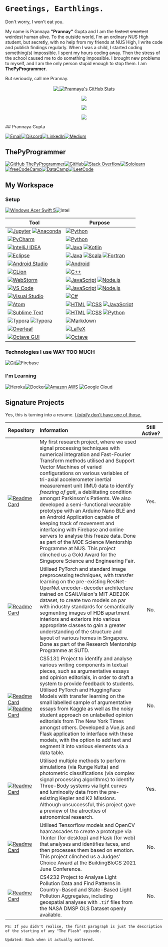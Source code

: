 # ``Greetings, Earthlings.``
Don't worry, I won't eat you.


My name is Prannaya **"Prannay"** Gupta and I am the ~~fastest~~ ~~smartest~~ weirdest human alive. To the outside world, I'm an ordinary NUS High student, but secretly, with no help from my friends at NUS High, I write code and publish findings regularly. When I was a child, I started coding something(s) impossible. I spent my hours coding away. Then the stress of the school caused me to do something impossible. I brought new problems to myself, and I am the only person stupid enough to stop them. I am **ThePyProgrammer**.

But seriously, call me Prannay.

<p align="center">
<a href="https://github.com/ThePyProgrammer">
<img align="center" src="https://github-readme-stats.vercel.app/api/top-langs/?username=ThePyProgrammer&hide=jupyter+notebook,html,css,scss&langs_count=15&theme=onedark&layout=compact" />
</a>
<a href="https://github.com/ThePyProgrammer">
  <img align="center" src="https://github-readme-stats.vercel.app/api?username=ThePyProgrammer&show_icons=true&line_height=27&count_private=true&theme=onedark&include_all_commits=true" alt="Prannaya's GitHub Stats" />
</a>
</p>


<p align="center">
<a href="https://github.com/ThePyProgrammer">
	<img align="center" src="https://github-profile-trophy.vercel.app/?username=ThePyProgrammer&show_icons=true&count_private=true&no-frame=true&margin-w=15&margin-h=15&theme=onedark">
</a>
</p>

<p align="center">
<a href="https://github.com/ThePyProgrammer">
	<img align="center" src="https://github-readme-streak-stats.herokuapp.com/?user=ThePyProgrammer&theme=onedark&count_private=true">
</a>
</p>

<p align="center">
<a href="https://github.com/ThePyProgrammer">
	<img align="center" src="https://activity-graph.herokuapp.com/graph?username=ThePyProgrammer&bg_color=0D1117&color=5BCDEC&line=5BCDEC&point=FFFFFF&hide_border=true">
</a>
</p>
## Prannaya Gupta

[![Email](https://img.shields.io/badge/Mail-004788?style=for-the-badge&logo=gmail&logoColor=white)](mailto:prannayagupta@programmer.net)[![Discord](https://img.shields.io/badge/Discord-7289DA?style=for-the-badge&logo=discord&logoColor=white)](https://discord.gg/9gqRYGe4)[![LinkedIn](https://img.shields.io/badge/LinkedIn-0077B5?style=for-the-badge&logo=linkedin&logoColor=white)](https://www.linkedin.com/in/prannaya-gupta/)[![Medium](https://img.shields.io/badge/Medium-12100E?style=for-the-badge&logo=medium&logoColor=white)](https://medium.com/@thepyprogrammer)



## ThePyProgrammer

[![GitHub ThePyProgrammer](https://img.shields.io/github/followers/thepyprogrammer?label=follow&style=for-the-badge&logo=github&logoColor=white&labelColor=333333)](https://github.com/ThePyProgrammer)[![GitHub](https://img.shields.io/badge/-GitHub-333333?style=for-the-badge&logo=github)](https://github.com/ThePyProgrammer)[![Stack Overflow](https://img.shields.io/badge/Stack_Overflow-000000?style=for-the-badge&logo=stack-overflow)](https://stackoverflow.com/users/11511370/prannaya-gupta)[![Sololearn](https://img.shields.io/badge/SoloLearn-204766?style=for-the-badge&logo=sololearn)](https://www.sololearn.com/Profile/9395006)[![freeCodeCamp](https://img.shields.io/badge/freeCodeCamp-0A0A23?style=for-the-badge&logo=freecodecamp)](https://www.freecodecamp.org/thepyprogrammer)[![DataCamp](https://img.shields.io/badge/DataCamp-03ef62?style=for-the-badge&logo=datacamp&color=05192d)](https://www.datacamp.com/profile/ThePyProgrammer)[![LeetCode](https://img.shields.io/badge/LeetCode-000000?style=for-the-badge&logo=leetcode)](https://leetcode.com/ThePyProgrammer/)



## My Workspace

### Setup
[![Windows Acer Swift 5](https://img.shields.io/badge/Windows-Acer_Swift_5-0078D6?style=for-the-badge&logo=windows)](https://www.microsoft.com/en/windows/)![Intel](https://img.shields.io/badge/Intel-Core_i5_8265U-0071C5?style=for-the-badge&logo=intel)


| Tool | Purpose |
|-----| --------|
| [![Jupyter](https://img.shields.io/badge/jupyter-F3631D.svg?&style=for-the-badge&logo=jupyter&logoColor=white)](https://github.com/ThePyProgrammer?tab=repositories&q=&type=&language=jupyter+notebook) [![Anaconda](https://img.shields.io/badge/-Anaconda-46b149?style=for-the-badge&logo=anaconda&logoColor=%23ffffff)](https://anaconda.org/pg13) | [![Python](https://img.shields.io/badge/-Python-3776AB?style=for-the-badge&logo=python&logoColor=white)](https://github.com/ThePyProgrammer?tab=repositories&q=&type=&language=python) |
| [![PyCharm](https://img.shields.io/badge/IDE-PyCharm-%2321d78d?style=for-the-badge&logo=pycharm)](https://github.com/ThePyProgrammer?tab=repositories&q=&type=&language=python) | [![Python](https://img.shields.io/badge/-Python-3776AB?style=for-the-badge&logo=python&logoColor=white)](https://github.com/ThePyProgrammer?tab=repositories&q=&type=&language=python) |
| [![IntelliJ IDEA](https://img.shields.io/badge/IDE-IntelliJ-%23fe315d?style=for-the-badge&logo=intellij-idea)](https://github.com/ThePyProgrammer?tab=repositories&q=&type=&language=java) | [![Java](https://img.shields.io/badge/Java-ED8B00?style=for-the-badge&logo=java&logoColor=white)](https://github.com/ThePyProgrammer?tab=repositories&q=&type=&language=java) [![Kotlin](https://img.shields.io/badge/Kotlin-0095D5?&style=for-the-badge&logo=kotlin&logoColor=white)](https://github.com/ThePyProgrammer?tab=repositories&q=&type=&language=kotlin) |
| [![Eclipse](https://img.shields.io/badge/IDE-Eclipse-f7941e?style=for-the-badge&logo=eclipse-ide&logoColor=2C2255)](https://www.eclipse.org/) | [![Java](https://img.shields.io/badge/Java-ED8B00?style=for-the-badge&logo=java&logoColor=white)](https://github.com/ThePyProgrammer?tab=repositories&q=&type=&language=java) [![Scala](https://img.shields.io/badge/Scala-db322d?style=for-the-badge&logo=scala&logoColor=white)](https://github.com/ThePyProgrammer?tab=repositories&q=&type=&language=scala) [![Fortran](https://img.shields.io/badge/Fortran-734f96?style=for-the-badge&logo=fortran&logoColor=white)](https://github.com/ThePyProgrammer?tab=repositories&q=&type=&language=fortran) |
| [![Android Studio](https://img.shields.io/badge/IDE-Android_Studio-%233ddc84?style=for-the-badge&logo=android-studio)](https://github.com/ThePyProgrammer?tab=repositories&q=&type=&language=kotlin) | [![Android](https://img.shields.io/badge/-Android-%23555?style=for-the-badge&logo=android&logoColor=%3ddc84)](https://github.com/ThePyProgrammer?tab=repositories&q=&type=&language=kotlin) |
| [![CLion](https://img.shields.io/badge/IDE-CLion-%2322d88f?style=for-the-badge&logo=clion)](https://github.com/ThePyProgrammer?tab=repositories&q=&type=&language=cpp) | [![C++](https://img.shields.io/badge/-C++-1f6aa4?style=for-the-badge&logo=C%2B%2B)](https://github.com/ThePyProgrammer?tab=repositories&q=&type=&language=cpp) |
| [![WebStorm](https://img.shields.io/badge/IDE-WebStorm-%231bd1dc?style=for-the-badge&logo=webstorm)](https://github.com/ThePyProgrammer?tab=repositories&q=&type=&language=javascript) | [![JavaScript](https://img.shields.io/badge/-JavaScript-%f7df1c?style=for-the-badge&logo=javascript&logoColor=000000&labelColor=%23F7DF1C&color=%23FFCE5A)](https://github.com/ThePyProgrammer?tab=repositories&q=&type=&language=javascript) [![Node.js](https://img.shields.io/badge/Node.js-43853D?style=for-the-badge&logo=nodejs&logoColor=white)](https://github.com/ThePyProgrammer?tab=repositories&q=&type=&language=javascript) |
| [![VS Code](https://img.shields.io/badge/IDE-VSCode-%23007ACC?style=for-the-badge&logo=Visual-studio-code)](https://github.com/ThePyProgrammer?tab=repositories&q=&type=&language=javascript) | [![JavaScript](https://img.shields.io/badge/-JavaScript-%f7df1c?style=for-the-badge&logo=javascript&logoColor=000000&labelColor=%23F7DF1C&color=%23FFCE5A)](https://github.com/ThePyProgrammer?tab=repositories&q=&type=&language=javascript) [![Node.js](https://img.shields.io/badge/Node.js-43853D?style=for-the-badge&logo=node&logoColor=white)](https://github.com/ThePyProgrammer?tab=repositories&q=&type=&language=javascript) |
| [![Visual Studio](https://img.shields.io/badge/IDE-Visual_Studio-%236e64c3?style=for-the-badge&logo=Visual-studio)](https://github.com/ThePyProgrammer?tab=repositories&q=&type=&language=c%23&sort=) | [![C#](https://img.shields.io/badge/C%23-239120?style=for-the-badge&logo=c-sharp)](https://github.com/ThePyProgrammer?tab=repositories&q=&type=&language=c%23&sort=) |
| [![Atom](https://img.shields.io/badge/IDE-Atom-66595C?style=for-the-badge&logo=Atom&logoColor=white)](https://github.com/ThePyProgrammer/thepyprogrammer.github.io) | [![HTML](https://img.shields.io/badge/-HTML-e44d26?style=for-the-badge&logo=HTML5&logoColor=white)](https://github.com/ThePyProgrammer?tab=repositories&q=&type=&language=html) [![CSS](https://img.shields.io/badge/-CSS-1572B6?style=for-the-badge&logo=CSS3&logoColor=white)](https://github.com/ThePyProgrammer?tab=repositories&q=&type=&language=css) [![JavaScript](https://img.shields.io/badge/-JavaScript-%f7df1c?style=for-the-badge&logo=javascript&logoColor=000000&labelColor=%23F7DF1C&color=%23FFCE5A)](https://github.com/ThePyProgrammer?tab=repositories&q=&type=&language=javascript) |
| [![Sublime Text](https://img.shields.io/badge/Editor-Sublime_Text-informational?style=for-the-badge&logo=sublime-text&color=ff9800)](https://www.sublimetext.com/) | [![HTML](https://img.shields.io/badge/-HTML-e44d26?style=for-the-badge&logo=HTML5&logoColor=white)](https://github.com/ThePyProgrammer?tab=repositories&q=&type=&language=html) [![CSS](https://img.shields.io/badge/-CSS-1572B6?style=for-the-badge&logo=CSS3&logoColor=white)](https://github.com/ThePyProgrammer?tab=repositories&q=&type=&language=css) [![Python](https://img.shields.io/badge/-Python-3776AB?style=for-the-badge&logo=python&logoColor=white)](https://github.com/ThePyProgrammer?tab=repositories&q=&type=&language=python) |
| [![Typora](https://img.shields.io/badge/Editor-Typora-informational?&style=for-the-badge&logo=typora&logoColor=white)](https://typora.io/) [![Typora](https://img.shields.io/badge/Editor-Obsidian-%236e64c3?&style=for-the-badge&logo=obsidian&logoColor=6e64c3)](https://typora.io/) | [![Markdown](https://img.shields.io/badge/-Markdown-333333?style=for-the-badge&logo=markdown)](https://en.wikipedia.org/wiki/Markdown) |
| [![Overleaf](https://img.shields.io/badge/Editor-Overleaf-informational?&style=for-the-badge&logo=overleaf)](https://www.overleaf.com/) | [![LaTeX](https://img.shields.io/badge/latex-008080.svg?&style=for-the-badge&logo=latex&logoColor=white)](https://github.com/ThePyProgrammer?tab=repositories&q=&type=&language=tex) |
| [![Octave GUI](https://img.shields.io/badge/GUI-Octave-36afd2?&style=for-the-badge&logo=octave&logoColor=white)](https://download.cnet.com/GUI-Octave/3000-2054_4-75451249.html) | [![Octave](https://img.shields.io/badge/-Octave-%2336afd2?style=for-the-badge&logo=octave&logoColor=white&labelColor=%2336afd2&color=%2336afd2)](https://github.com/ThePyProgrammer?tab=repositories&q=&type=&language=matlab) |

### Technologies I use WAY TOO MUCH

[![Git](https://img.shields.io/badge/-Git-%23F05032?style=for-the-badge&logo=git&logoColor=%23ffffff)](https://git-scm.com/)![Firebase](https://img.shields.io/badge/-Firebase-FFAA00?style=for-the-badge&logo=firebase&logoColor=white)

### I'm Learning

![Heroku](https://img.shields.io/badge/Heroku-430098?style=for-the-badge&logo=heroku&logoColor=white)![Docker](https://img.shields.io/badge/Docker-2CA5E0?style=for-the-badge&logo=docker&logoColor=white)[![Amazon AWS](https://img.shields.io/badge/Amazon%20AWS-232F3E?style=for-the-badge&logo=amazon-aws)](https://aws.amazon.com/)
![Google Cloud](https://img.shields.io/badge/Google%20Cloud-4285F4.svg?style=for-the-badge&logo=google-cloud&logoColor=white)


## Signature Projects

Yes, this is turning into a resume. [I _totally_ don't have one of those.](http://www.prannaya.tech/assets/doc/cv.pdf)

| Repository                                                   | Information                                                  | Still Active? |
| ------------------------------------------------------------ | :----------------------------------------------------------- | :-----------: |
| [![Readme Card](https://github-readme-stats.vercel.app/api/pin/?username=terminalai&repo=GaitMonitoringForParkinsonsDiseasePatients&theme=dark)](https://github.com/terminalai/GaitMonitoringForParkinsonsDiseasePatients) | My first research project, where we used signal processing techniques with numerical integration and Fast-Fourier Transform methods utilised and Support Vector Machines of varied configurations on various variables of tri-axial accelerometer inertial measurement unit (IMU) data to identify *freezing of gait*, a debilitating condition amongst Parkinson's Patients. We also developed a semi-functional wearable prototype with an Arduino Nano BLE and an Android Application capable of keeping track of movement and interfacing with Firebase and online servers to analyse this freeze data. Done as part of the MOE Science Mentorship Programme at NUS. This project clinched us a Gold Award for the Singapore Science and Engineering Fair. |     Yes.      |
| [![Readme Card](https://github-readme-stats.vercel.app/api/pin/?username=terminalai&repo=EmbodiedAI&theme=dark)](https://github.com/terminalai/EmbodiedAI) | Utilised PyTorch and standard image preprocessing techniques, with transfer learning on the pre-existing ResNet-UperNet encoder-decoder architecture trained on CSAILVision's MIT ADE20K dataset, to create two models on par with industry standards for semantically segmenting images of HDB apartment interiors and exteriors into various appropriate classes to gain a greater understanding of the structure and layout of various homes in Singapore. Done as part of the Research Mentorship Programme at SUTD. |      No.      |
| [![Readme Card](https://github-readme-stats.vercel.app/api/pin/?username=terminalai&repo=writingAnalysis&theme=dark)](https://github.com/terminalai/writingAnalysis)<br>[![Readme Card](https://github-readme-stats.vercel.app/api/pin/?username=terminalai&repo=writingAnalyzer&theme=dark)](https://github.com/terminalai/writingAnalyzer) | CS5131 Project to identify and analyse various writing components in textual pieces, such as argumentative essays and opinion editorials, in order to draft a system to provide feedback to students. Utilised PyTorch and HuggingFace Models with transfer learning on the small labelled sample of argumentative essays from Kaggle as well as the noisy student approach on unlabelled opinion editorials from The New York Times amongst others. Developed a Vue.js and Flask application to interface with these models, with the option to add text and segment it into various elements via a data table. |      No.      |
| [![Readme Card](https://github-readme-stats.vercel.app/api/pin/?username=phytonics&repo=ThreeBody&theme=dark)](https://github.com/phytonics/ThreeBody) | Utilised multiple methods to perform simulations (via Runge Kutta) and photometric classifications (via complex signal processing algorithms) to identify Three-Body systems via light curves and luminosity data from the pre-existing Kepler and K2 Missions. Although unsuccessful, this project gave a preview of the atrocities of astronomical research. |     Yes.      |
| [![Readme Card](https://github-readme-stats.vercel.app/api/pin/?username=terminalai&repo=face&theme=dark)](https://github.com/terminalai/face) | Utilised Tensorflow models and OpenCV haarcascades to create a prototype via Tkinter (for desktop) and Flask (for web) that analyses and identifies faces, and then processes them based on emotion. This project clinched us a Judges' Choice Award at the BuildingBloCS 2021 June Conference. |      No.      |
| [![Readme Card](https://github-readme-stats.vercel.app/api/pin/?username=ThePyProgrammer&repo=lightPollution&theme=dark)](https://github.com/ThePyProgrammer/lightPollution) | CS4232 Project to Analyse Light Pollution Data and Find Patterns in Country-Based and State-Based Light Pollution Aggregates, including geospatial analyses with `.tif` files from the NASA DMSP OLS Dataset openly available. |      No.      |



`````
PS: If you didn't realise, the first paragraph is just the description of the starting of any "The Flash" episode.

Updated: Back when it actually mattered.
`````
